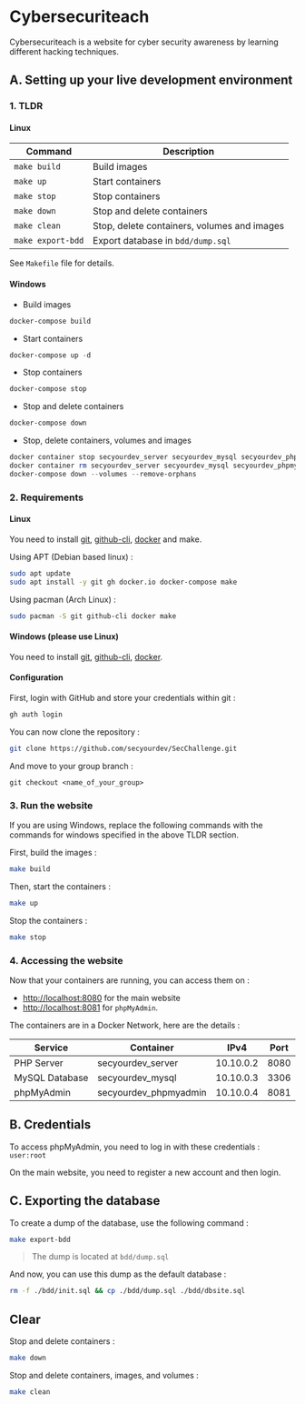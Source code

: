 # Cybersecuriteach

Cybersecuriteach is a website for cyber security awareness by learning different hacking techniques.

## A. Setting up your live development environment

### 1. TLDR

#### Linux

| Command           | Description                                    |
| ----------------- | ---------------------------------------------- |
| `make build`      | Build images                                   |
| `make up`         | Start containers                               |
| `make stop`       | Stop containers                                |
| `make down`       | Stop and delete containers                     |
| `make clean`      | Stop, delete containers, volumes and images |
| `make export-bdd` | Export database in `bdd/dump.sql`              |

See `Makefile` file for details.

#### Windows

- Build images
```powershell
docker-compose build
```

- Start containers
```powershell
docker-compose up -d
```

- Stop containers
```powershell
docker-compose stop
```

- Stop and delete containers
```powershell
docker-compose down
```

- Stop, delete containers, volumes and images
```powershell
docker container stop secyourdev_server secyourdev_mysql secyourdev_phpmyadmin
docker container rm secyourdev_server secyourdev_mysql secyourdev_phpmyadmin
docker-compose down --volumes --remove-orphans
```

### 2. Requirements

#### Linux

You need to install [git](https://git-scm.com/), [github-cli](https://github.com/cli/cli), [docker](https://www.docker.com/) and make.

Using APT (Debian based linux) :

```bash
sudo apt update
sudo apt install -y git gh docker.io docker-compose make
```

Using pacman (Arch Linux) :

```bash
sudo pacman -S git github-cli docker make
```

#### Windows (please use Linux)

You need to install [git](https://git-scm.com/), [github-cli](https://github.com/cli/cli), [docker](https://www.docker.com/).

#### Configuration

First, login with GitHub and store your credentials within git :

```bash
gh auth login
```

You can now clone the repository :

```bash
git clone https://github.com/secyourdev/SecChallenge.git
```

And move to your group branch :

```
git checkout <name_of_your_group>
```

### 3. Run the website

If you are using Windows, replace the following commands with the commands for windows specified in the above TLDR section.

First, build the images :

```bash
make build
```

Then, start the containers :

```bash
make up
```

Stop the containers :

```bash
make stop
```

### 4. Accessing the website

Now that your containers are running, you can access them on :

- [http://localhost:8080](http://localhost:8080) for the main website
- [http://localhost:8081](http://localhost:8081) for `phpMyAdmin`.

The containers are in a Docker Network, here are the details :

| Service        | Container             | IPv4      | Port |
| -------------- | --------------------- | --------- | ---- |
| PHP Server     | secyourdev_server     | 10.10.0.2 | 8080 |
| MySQL Database | secyourdev_mysql      | 10.10.0.3 | 3306 |
| phpMyAdmin     | secyourdev_phpmyadmin | 10.10.0.4 | 8081 |

## B. Credentials

To access phpMyAdmin, you need to log in with these credentials : `user:root`

On the main website, you need to register a new account and then login.

## C. Exporting the database

To create a dump of the database, use the following command :

```bash
make export-bdd
```

> The dump is located at `bdd/dump.sql`

And now, you can use this dump as the default database :

```bash
rm -f ./bdd/init.sql && cp ./bdd/dump.sql ./bdd/dbsite.sql
```

## Clear

Stop and delete containers :

```bash
make down
```

Stop and delete containers, images, and volumes :

```bash
make clean
```
